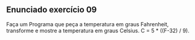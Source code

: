 ## Enunciado exercício 09

Faça um Programa que peça a temperatura em graus Fahrenheit, transforme e mostre a temperatura em graus Celsius.
C = 5 * ((F-32) / 9).